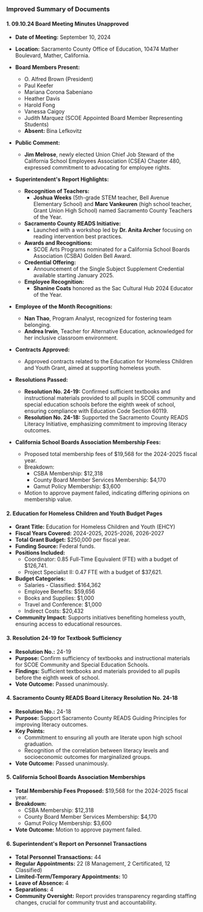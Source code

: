 ### Improved Summary of Documents

#### 1. **09.10.24 Board Meeting Minutes Unapproved**
- **Date of Meeting:** September 10, 2024
- **Location:** Sacramento County Office of Education, 10474 Mather Boulevard, Mather, California.
- **Board Members Present:** 
  - O. Alfred Brown (President)
  - Paul Keefer
  - Mariana Corona Sabeniano
  - Heather Davis
  - Harold Fong
  - Vanessa Caigoy
  - Judith Marquez (SCOE Appointed Board Member Representing Students)
  - **Absent:** Bina Lefkovitz

- **Public Comment:**
  - **Jim Melrose**, newly elected Union Chief Job Steward of the California School Employees Association (CSEA) Chapter 480, expressed commitment to advocating for employee rights.

- **Superintendent's Report Highlights:**
  - **Recognition of Teachers:** 
    - **Joshua Weeks** (5th-grade STEM teacher, Bell Avenue Elementary School) and **Marc Vankeuren** (high school teacher, Grant Union High School) named Sacramento County Teachers of the Year.
  - **Sacramento County READS Initiative:** 
    - Launched with a workshop led by **Dr. Anita Archer** focusing on reading intervention best practices.
  - **Awards and Recognitions:** 
    - SCOE Arts Programs nominated for a California School Boards Association (CSBA) Golden Bell Award.
  - **Credential Offering:** 
    - Announcement of the Single Subject Supplement Credential available starting January 2025.
  - **Employee Recognition:** 
    - **Shanine Coats** honored as the Sac Cultural Hub 2024 Educator of the Year.

- **Employee of the Month Recognitions:**
  - **Nan Thao**, Program Analyst, recognized for fostering team belonging.
  - **Andrea Irwin**, Teacher for Alternative Education, acknowledged for her inclusive classroom environment.

- **Contracts Approved:**
  - Approved contracts related to the Education for Homeless Children and Youth Grant, aimed at supporting homeless youth.

- **Resolutions Passed:**
  - **Resolution No. 24-19:** Confirmed sufficient textbooks and instructional materials provided to all pupils in SCOE community and special education schools before the eighth week of school, ensuring compliance with Education Code Section 60119.
  - **Resolution No. 24-18:** Supported the Sacramento County READS Literacy Initiative, emphasizing commitment to improving literacy outcomes.

- **California School Boards Association Membership Fees:**
  - Proposed total membership fees of $19,568 for the 2024-2025 fiscal year.
  - Breakdown: 
    - CSBA Membership: $12,318
    - County Board Member Services Membership: $4,170
    - Gamut Policy Membership: $3,600
  - Motion to approve payment failed, indicating differing opinions on membership value.

#### 2. **Education for Homeless Children and Youth Budget Pages**
- **Grant Title:** Education for Homeless Children and Youth (EHCY)
- **Fiscal Years Covered:** 2024-2025, 2025-2026, 2026-2027
- **Total Grant Budget:** $250,000 per fiscal year.
- **Funding Source:** Federal funds.
- **Positions Included:**
  - Coordinator: 0.85 Full-Time Equivalent (FTE) with a budget of $126,741.
  - Project Specialist II: 0.47 FTE with a budget of $37,621.
- **Budget Categories:**
  - Salaries - Classified: $164,362
  - Employee Benefits: $59,656
  - Books and Supplies: $1,000
  - Travel and Conference: $1,000
  - Indirect Costs: $20,432
- **Community Impact:** Supports initiatives benefiting homeless youth, ensuring access to educational resources.

#### 3. **Resolution 24-19 for Textbook Sufficiency**
- **Resolution No.:** 24-19
- **Purpose:** Confirm sufficiency of textbooks and instructional materials for SCOE Community and Special Education Schools.
- **Findings:** Sufficient textbooks and materials provided to all pupils before the eighth week of school.
- **Vote Outcome:** Passed unanimously.

#### 4. **Sacramento County READS Board Literacy Resolution No. 24-18**
- **Resolution No.:** 24-18
- **Purpose:** Support Sacramento County READS Guiding Principles for improving literacy outcomes.
- **Key Points:**
  - Commitment to ensuring all youth are literate upon high school graduation.
  - Recognition of the correlation between literacy levels and socioeconomic outcomes for marginalized groups.
- **Vote Outcome:** Passed unanimously.

#### 5. **California School Boards Association Memberships**
- **Total Membership Fees Proposed:** $19,568 for the 2024-2025 fiscal year.
- **Breakdown:**
  - CSBA Membership: $12,318
  - County Board Member Services Membership: $4,170
  - Gamut Policy Membership: $3,600
- **Vote Outcome:** Motion to approve payment failed.

#### 6. **Superintendent's Report on Personnel Transactions**
- **Total Personnel Transactions:** 44
- **Regular Appointments:** 22 (8 Management, 2 Certificated, 12 Classified)
- **Limited-Term/Temporary Appointments:** 10
- **Leave of Absence:** 4
- **Separations:** 4
- **Community Oversight:** Report provides transparency regarding staffing changes, crucial for community trust and accountability.
